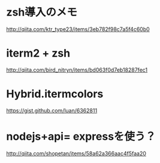 
# zsh導入のメモ
http://qiita.com/ktr_type23/items/3eb782f98c7a5f4c60b0

# iterm2 + zsh
http://qiita.com/bird_nitryn/items/bd063f0d7eb18287fec1

# Hybrid.itermcolors
https://gist.github.com/luan/6362811

# nodejs+api= expressを使う？
http://qiita.com/shopetan/items/58a62a366aac4f5faa20
